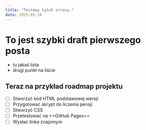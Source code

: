 ```yaml
---
title: "Testowy tytuł strony."
date: 2025-03-10
---
```

# To jest szybki draft pierwszego posta
- tu jakaś lista
- drugi punkt na liście

## Teraz na przykład roadmap projektu
- [ ] Stworzyć kod HTML podstawowej wersji
- [ ] Przygotować skrypt do liczenia pensji
- [ ] Stworzyć CSS
- [ ] Przetestować na ==GitHub Pages==
- [ ] Wysłać linka znajomym
